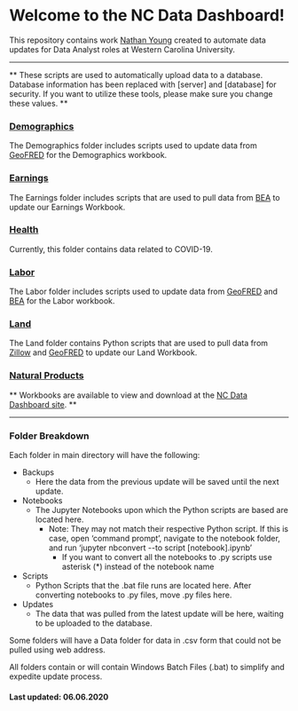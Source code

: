 # Welcome to the NC Data Dashboard!
This repository contains work [Nathan Young](https://github.com/nathayoung) created to automate data updates for Data Analyst roles at Western Carolina University.
__________________________________________________________________________________________________________________________________________

** These scripts are used to automatically upload data to a database.  Database information has been replaced with [server] and [database] for security.  If you want to utilize these tools, please make sure you change these values. **

### [Demographics](https://github.com/nathayoung/DataDashboard_Public/tree/master/Demographics)
The Demographics folder includes scripts used to update data from [GeoFRED](https://geofred.stlouisfed.org/map/) for the Demographics workbook.

### [Earnings](https://github.com/nathayoung/DataDashboard_Public/tree/master/Earnings)
The Earnings folder includes scripts that are used to pull data from [BEA](https://apps.bea.gov/regional/downloadzip.cfm) to update our Earnings Workbook.

### [Health](https://github.com/nathayoung/DataDashboard_Public/tree/master/Health)
Currently, this folder contains data related to COVID-19.

### [Labor](https://github.com/nathayoung/DataDashboard_Public/tree/master/Labor)
The Labor folder includes scripts used to update data from [GeoFRED](https://geofred.stlouisfed.org/map/) and [BEA](https://apps.bea.gov/regional/downloadzip.cfm) for the Labor workbook.

### [Land](https://github.com/nathayoung/DataDashboard_Public/tree/master/Land)
The Land folder contains Python scripts that are used to pull data from [Zillow](https://www.zillow.com/research/data/) and [GeoFRED](https://geofred.stlouisfed.org/map/) to update our Land Workbook.

### [Natural Products](https://github.com/nathayoung/DataDashboard_Public/tree/master/NaturalProducts)


** Workbooks are available to view and download at the [NC Data Dashboard site](https://www.wcu.edu/engage/regional-development/data-dashboard.aspx). **
****************************************************************************************************************************************
### Folder Breakdown
Each folder in main directory will have the following:
* Backups
  * Here the data from the previous update will be saved until the next update.
* Notebooks
  * The Jupyter Notebooks upon which the Python scripts are based are located here.
    * Note: They may not match their respective Python script.  If this is case, open ‘command prompt’, navigate to the notebook folder, and run ‘jupyter nbconvert  --to script [notebook].ipynb’
	  * If you want to convert all the notebooks to .py scripts use asterisk (*) instead of the notebook name
* Scripts
  * Python Scripts that the .bat file runs are located here.  After converting notebooks to .py files, move .py files here.
* Updates
  * The data that was pulled from the latest update will be here, waiting to be uploaded to the database.
  
Some folders will have a Data folder for data in .csv form that could not be pulled using web address.

All folders contain or will contain Windows Batch Files (.bat) to simplify and expedite update process. 

#### Last updated: 06.06.2020
